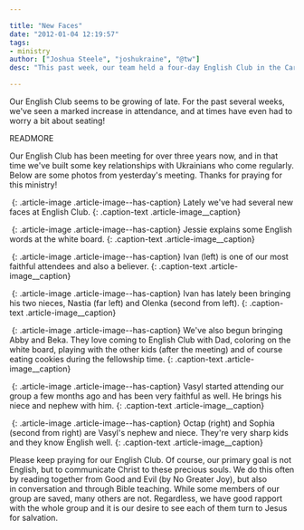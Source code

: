```yaml
---

title: "New Faces"
date: "2012-01-04 12:19:57"
tags:
- ministry
author: ["Joshua Steele", "joshukraine", "@tw"]
desc: "This past week, our team held a four-day English Club in the Carpathian town of Skole. (pronounced skó-leh) This outreach was actually begun by a Ukrainian friend of ours, Sergiy Chepara, who is native to Skole."

---
```


Our English Club seems to be growing of late. For the past several weeks, we've seen a marked increase in attendance, and at times have even had to worry a bit about seating!

READMORE

Our English Club has been meeting for over three years now, and in that time we've built some key relationships with Ukrainians who come regularly. Below are some photos from yesterday's meeting. Thanks for praying for this ministry!

<a href="//d21yo20tm8bmc2.cloudfront.net/2012/01/IMG_2047.jpg"><img class="size-medium wp-image-1371" title="IMG_2047" src="//d21yo20tm8bmc2.cloudfront.net/2012/01/IMG_2047-450x300.jpg" alt="" /></a>
{: .article-image .article-image--has-caption}
Lately we&#39;ve had several new faces at English Club.
{: .caption-text .article-image__caption}

<a href="//d21yo20tm8bmc2.cloudfront.net/2012/01/IMG_2067.jpg"><img class="size-medium wp-image-1375" title="IMG_2067" src="//d21yo20tm8bmc2.cloudfront.net/2012/01/IMG_2067-450x300.jpg" alt="" /></a>
{: .article-image .article-image--has-caption}
Jessie explains some English words at the white board.
{: .caption-text .article-image__caption}

<a href="//d21yo20tm8bmc2.cloudfront.net/2012/01/IMG_2056.jpg"><img class="size-medium wp-image-1372" title="IMG_2056" src="//d21yo20tm8bmc2.cloudfront.net/2012/01/IMG_2056-450x300.jpg" alt="" /></a>
{: .article-image .article-image--has-caption}
Ivan (left) is one of our most faithful attendees and also a believer.
{: .caption-text .article-image__caption}

<a href="//d21yo20tm8bmc2.cloudfront.net/2012/01/IMG_2061.jpg"><img class="size-medium wp-image-1373" title="IMG_2061" src="//d21yo20tm8bmc2.cloudfront.net/2012/01/IMG_2061-450x300.jpg" alt="" /></a>
{: .article-image .article-image--has-caption}
Ivan has lately been bringing his two nieces, Nastia (far left) and Olenka (second from left).
{: .caption-text .article-image__caption}

<a href="//d21yo20tm8bmc2.cloudfront.net/2012/01/IMG_2064.jpg"><img class="size-medium wp-image-1374" title="IMG_2064" src="//d21yo20tm8bmc2.cloudfront.net/2012/01/IMG_2064-450x300.jpg" alt="" /></a>
{: .article-image .article-image--has-caption}
We've also begun bringing Abby and Beka. They love coming to English Club with Dad, coloring on the white board, playing with the other kids (after the meeting) and of course eating cookies during the fellowship time.
{: .caption-text .article-image__caption}

<a href="//d21yo20tm8bmc2.cloudfront.net/2012/01/IMG_2082.jpg"><img class="size-medium wp-image-1377" title="IMG_2082" src="//d21yo20tm8bmc2.cloudfront.net/2012/01/IMG_2082-450x300.jpg" alt="" /></a>
{: .article-image .article-image--has-caption}
Vasyl started attending our group a few months ago and has been very faithful as well. He brings his niece and nephew with him.
{: .caption-text .article-image__caption}

<a href="//d21yo20tm8bmc2.cloudfront.net/2012/01/IMG_2071.jpg"><img class="size-medium wp-image-1376" title="IMG_2071" src="//d21yo20tm8bmc2.cloudfront.net/2012/01/IMG_2071-450x300.jpg" alt="" /></a>
{: .article-image .article-image--has-caption}
Octap (right) and Sophia (second from right) are Vasyl&#39;s nephew and niece. They&#39;re very sharp kids and they know English well.
{: .caption-text .article-image__caption}

Please keep praying for our English Club. Of course, our primary goal is not English, but to communicate Christ to these precious souls. We do this often by reading together from Good and Evil (by No Greater Joy), but also in conversation and through Bible teaching. While some members of our group are saved, many others are not. Regardless, we have good rapport with the whole group and it is our desire to see each of them turn to Jesus for salvation.
